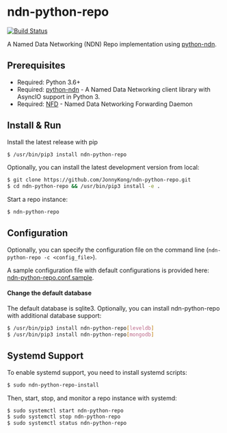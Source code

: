 # ndn-python-repo

[![Build Status](https://travis-ci.org/JonnyKong/ndn-python-repo.svg?branch=master)](https://travis-ci.org/JonnyKong/ndn-python-repo)

A Named Data Networking (NDN) Repo implementation using [python-ndn](https://github.com/zjkmxy/python-ndn).

## Prerequisites

* Required: Python 3.6+
* Required: [python-ndn](https://github.com/zjkmxy/python-ndn) - A Named Data Networking client library with AsyncIO support in Python 3.
* Required: [NFD](https://github.com/named-data/NFD) - Named Data Networking Forwarding Daemon

## Install & Run

Install the latest release with pip

```bash
$ /usr/bin/pip3 install ndn-python-repo
```
Optionally, you can install the latest development version from local:
```bash
$ git clone https://github.com/JonnyKong/ndn-python-repo.git
$ cd ndn-python-repo && /usr/bin/pip3 install -e .
```
Start a repo instance:

```bash
$ ndn-python-repo
```

## Configuration

Optionally, you can specify the configuration file on the command line (`ndn-python-repo -c <config_file>`). 

A sample configuration file with default configurations is provided here: [ndn-python-repo.conf.sample](ndn_python_repo/ndn-python-repo.conf.sample).

#### Change the default database

The default database is sqlite3. Optionally, you can install ndn-python-repo with additional database support:

```bash
$ /usr/bin/pip3 install ndn-python-repo[leveldb]
$ /usr/bin/pip3 install ndn-python-repo[mongodb]
```

## Systemd Support

To enable systemd support, you need to install systemd scripts:
```bash
$ sudo ndn-python-repo-install
```

Then, start, stop, and monitor a repo instance with systemd:

```bash
$ sudo systemctl start ndn-python-repo
$ sudo systemctl stop ndn-python-repo
$ sudo systemctl status ndn-python-repo
```
